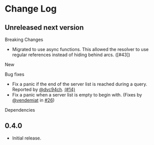 # Change Log


## Unreleased next version

Breaking Changes

* Migrated to use async functions. This allowed the resolver to use
  regular references instead of hiding behind arcs. ([#43])

New

Bug fixes

* Fix a panic if the end of the server list is reached during a query.
  Reported by [@dvc94ch]. [(#14)]
* Fix a panic when a server list is empty to begin with. (Fixes by
  [@vendemiat] in [#26])

Dependencies

[(#14)]: https://github.com/NLnetLabs/domain/pull/14
[#26]: https://github.com/NLnetLabs/domain/pull/26
[#42]: https://github.com/NLnetLabs/domain/pull/42
[@dvc94ch]: https://github.com/dvc94ch
[@vendemiat]: https://github.com/vendemiat


## 0.4.0

* Initial release.

